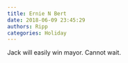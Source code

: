 ```yaml
---
title: Ernie N Bert
date: 2018-06-09 23:45:29
authors: Ripp
categories: Holiday
---
```


 Jack will easily win mayor. Cannot wait.